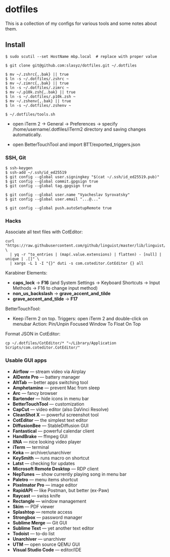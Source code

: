 # dotfiles

This is a collection of my configs for various tools and some notes about them.

## Install

```shell
$ sudo scutil --set HostName mbp.local  # replace with proper value

$ git clone git@github.com:slasyz/dotfiles.git ~/.dotfiles

$ mv ~/.zshrc{,.bak} || true
$ ln -s ~/.dotfiles/.zshrc ~
$ mv ~/.zimrc{,.bak} || true
$ ln -s ~/.dotfiles/.zimrc ~
$ mv ~/.p10k.zsh{,.bak} || true
$ ln -s ~/.dotfiles/.p10k.zsh ~
$ mv ~/.zshenv{,.bak} || true
$ ln -s ~/.dotfiles/.zshenv ~

$ ~/.dotfiles/tools.sh
```

- open iTerm 2 -> General -> Preferences -> specify /home/username/.dotfiles/iTerm2 directory and saving changes automatically.

- open BetterTouchTool and import BTT/exported_triggers.json


### SSH, Git

```
$ ssh-keygen
$ ssh-add ~/.ssh/id_ed25519
$ git config --global user.signingkey "$(cat ~/.ssh/id_ed25519.pub)"
$ git config --global commit.gpgsign true
$ git config --global tag.gpgsign true

$ git config --global user.name "Vyacheslav Syrovatsky"
$ git config --global user.email "...@..."

$ git config --global push.autoSetupRemote true
```


### Hacks

Associate all text files with CotEditor:

```
curl "https://raw.githubusercontent.com/github/linguist/master/lib/linguist/languages.yml" \
  | yq -r "to_entries | (map(.value.extensions) | flatten) - [null] | unique | .[]" \
  | xargs -L 1 -I "{}" duti -s com.coteditor.CotEditor {} all
```

Karabiner Elements:
* **caps_lock** -> **F16** (and System Settings -> Keyboard Shortcuts -> Input Methods -> F16 to change input method)
* **non_us_backslash** -> **grave_accent_and_tilde**
* **grave_accent_and_tilde** -> **F17**

BetterTouchTool:
* Keep iTerm 2 on top.
  Triggers: open iTerm 2 and double-click on menubar
  Action: Pin/Unpin Focused Window To Float On Top

Format JSON in CotEditor:
```
cp ~/.dotfiles/CotEditor/* "~/Library/Application Scripts/com.coteditor.CotEditor/"
```



### Usable GUI apps

* **Airflow** — stream video via Airplay
* **AlDente Pro** — battery manager
* **AltTab** — better apps switching tool
* **Amphetamine** — prevent Mac from sleep
* **Arc** — fancy browser
* **Bartender** — hide icons in menu bar
* **BetterTouchTool** — customization
* **CapCut** — video editor (also DaVinci Resolve)
* **CleanShot X** — powerful screenshot tool
* **CotEditor** — the simplest text editor
* **DiffusionBee** — StableDiffusion GUI
* **Fantastical** — powerful calendar client
* **HandBrake** — ffmpeg GUI
* **IINA** — nice looking video player
* **iTerm** — terminal
* **Keka** — archiver/unarchiver
* **KeySmith** — runs macro on shortcut
* **Latst** — checking for updates
* **Microsoft Remote Desktop** — RDP client
* **NepTunes** — show currently playing song in menu bar
* **Paletro** — menu items shortcut
* **Pixelmator Pro** — image editor
* **RapidAPI** — like Postman, but better (ex-Paw)
* **Raycast** — swiss knife
* **Rectangle** — window management
* **Skim** — PDF viewer
* **Splashtop** — remote access
* **Strongbox** — password manager
* **Sublime Merge** — Git GUI
* **Sublime Text** — yet another text editor
* **Todoist** — to-do list
* **Unarchiver** — unarchiver
* **UTM** — open source QEMU GUI
* **Visual Studio Code** — editor/IDE

